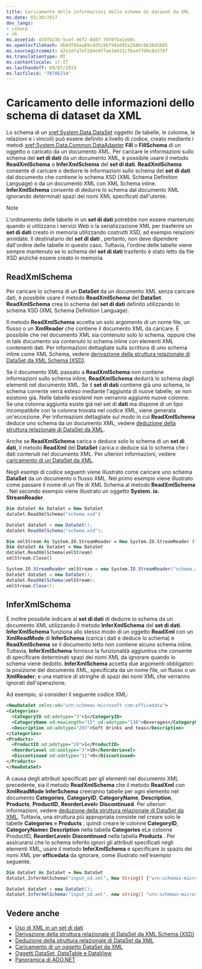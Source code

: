 ```yaml
---
title: Caricamento delle informazioni dello schema di dataset da XML
ms.date: 03/30/2017
dev_langs:
- csharp
- vb
ms.assetid: 43dfb23b-5cef-46f2-8d87-78f0fba1eb8c
ms.openlocfilehash: db0df68aa89cdd5c8bf94ad95a2b8bc9b36d5685
ms.sourcegitcommit: d2e1dfa7ef2d4e9ffae3d431cf6a4ffd9c8d378f
ms.translationtype: MT
ms.contentlocale: it-IT
ms.lasthandoff: 09/07/2019
ms.locfileid: "70786214"
---
```

# <a name="loading-dataset-schema-information-from-xml"></a>Caricamento delle informazioni dello schema di dataset da XML
Lo schema di un <xref:System.Data.DataSet> oggetto (le tabelle, le colonne, le relazioni e i vincoli) può essere definito a livello di codice, creato mediante i metodi <xref:System.Data.Common.DataAdapter> **Fill** o **FillSchema** di un oggetto o caricato da un documento XML. Per caricare le informazioni sullo schema del **set di dati** da un documento XML, è possibile usare il metodo **ReadXmlSchema** o **InferXmlSchema** del **set di dati**. **ReadXmlSchema** consente di caricare o dedurre le informazioni sullo schema del **set di dati** dal documento che contiene lo schema XSD (XML Schema Definition Language) o da un documento XML con XML Schema inline. **InferXmlSchema** consente di dedurre lo schema dal documento XML ignorando determinati spazi dei nomi XML specificati dall'utente.  
  
> [!NOTE]
> L'ordinamento delle tabelle in un **set di dati** potrebbe non essere mantenuto quando si utilizzano i servizi Web o la serializzazione XML per trasferire un **set di dati** creato in memoria utilizzando costrutti XSD, ad esempio relazioni annidate. Il destinatario del **set di dati** , pertanto, non deve dipendere dall'ordine delle tabelle in questo caso. Tuttavia, l'ordine delle tabelle viene sempre mantenuto se lo schema del **set di dati** trasferito è stato letto da file XSD anziché essere creato in memoria.  
  
## <a name="readxmlschema"></a>ReadXmlSchema  
 Per caricare lo schema di un **DataSet** da un documento XML senza caricare dati, è possibile usare il metodo **ReadXmlSchema** del **DataSet**. **ReadXmlSchema** crea lo schema del **set di dati** definito utilizzando lo schema XSD (XML Schema Definition Language).  
  
 Il metodo **ReadXmlSchema** accetta un solo argomento di un nome file, un flusso o un **XmlReader** che contiene il documento XML da caricare. È possibile che nel documento XML sia contenuto solo lo schema, oppure che in tale documento sia contenuto lo schema inline con elementi XML contenenti dati. Per informazioni dettagliate sulla scrittura di uno schema inline come XML Schema, vedere [derivazione della struttura relazionale di DataSet da XML Schema (XSD)](deriving-dataset-relational-structure-from-xml-schema-xsd.md).  
  
 Se il documento XML passato a **ReadXmlSchema** non contiene informazioni sullo schema inline, **ReadXmlSchema** dedurrà lo schema dagli elementi nel documento XML. Se il **set di dati** contiene già uno schema, lo schema corrente verrà esteso mediante l'aggiunta di nuove tabelle, se non esistono già. Nelle tabelle esistenti non verranno aggiunte nuove colonne. Se una colonna aggiunta esiste già nel set di **dati** ma dispone di un tipo incompatibile con la colonna trovata nel codice XML, viene generata un'eccezione. Per informazioni dettagliate sul modo in cui **ReadXmlSchema** deduce uno schema da un documento XML, vedere [deduzione della struttura relazionale di DataSet da XML](inferring-dataset-relational-structure-from-xml.md).  
  
 Anche se **ReadXmlSchema** carica o deduce solo lo schema di un **set di dati**, il metodo **ReadXml** del **DataSet** carica o deduce sia lo schema che i dati contenuti nel documento XML. Per ulteriori informazioni, vedere [caricamento di un DataSet da XML](loading-a-dataset-from-xml.md).  
  
 Negli esempi di codice seguenti viene illustrato come caricare uno schema **DataSet** da un documento o flusso XML. Nel primo esempio viene illustrato come passare il nome di un file di XML Schema al metodo **ReadXmlSchema** . Nel secondo esempio viene illustrato un oggetto **System. io. StreamReader**.  
  
```vb  
Dim dataSet As DataSet = New DataSet  
dataSet.ReadXmlSchema("schema.xsd")  
```  
  
```csharp  
DataSet dataSet = new DataSet();  
dataSet.ReadXmlSchema("schema.xsd");  
```  
  
```vb  
Dim xmlStream As System.IO.StreamReader = New System.IO.StreamReader ("schema.xsd");  
Dim dataSet As DataSet = New DataSet  
dataSet.ReadXmlSchema(xmlStream)  
xmlStream.Close()  
```  
  
```csharp  
System.IO.StreamReader xmlStream = new System.IO.StreamReader("schema.xsd");  
DataSet dataSet = new DataSet();  
dataSet.ReadXmlSchema(xmlStream);  
xmlStream.Close();  
```  
  
## <a name="inferxmlschema"></a>InferXmlSchema  
 È inoltre possibile indicare al **set di dati** di dedurre lo schema da un documento XML utilizzando il metodo **InferXmlSchema** del **set di dati**. **InferXmlSchema** funziona allo stesso modo di un oggetto **ReadXml** con un **XmlReadMode** di **InferSchema** (carica i dati e deduce lo schema) e **ReadXmlSchema** se il documento letto non contiene alcuno schema inline. Tuttavia, **InferXmlSchema** fornisce la funzionalità aggiuntiva che consente di specificare determinati spazi dei nomi XML da ignorare quando lo schema viene dedotto. **InferXmlSchema** accetta due argomenti obbligatori: la posizione del documento XML, specificata da un nome file, un flusso o un **XmlReader**; e una matrice di stringhe di spazi dei nomi XML che verranno ignorati dall'operazione.  
  
 Ad esempio, si consideri il seguente codice XML:  
  
```xml  
<NewDataSet xmlns:od="urn:schemas-microsoft-com:officedata">  
<Categories>  
  <CategoryID od:adotype="3">1</CategoryID>   
  <CategoryName od:maxLength="15" od:adotype="130">Beverages</CategoryName>   
  <Description od:adotype="203">Soft drinks and teas</Description>   
</Categories>  
<Products>  
  <ProductID od:adotype="20">1</ProductID>   
  <ReorderLevel od:adotype="3">10</ReorderLevel>   
  <Discontinued od:adotype="11">0</Discontinued>   
</Products>  
</NewDataSet>  
```  
  
 A causa degli attributi specificati per gli elementi nel documento XML precedente, sia il metodo **ReadXmlSchema** che il metodo **ReadXml** con **XmlReadMode** **InferSchema** creeranno tabelle per ogni elemento nel documento **Categories**, **CategoryID**, **CategoryName**, **Description**, **Products**, **ProductID**, **ReorderLevel**e **Discontinued**. Per ulteriori informazioni, vedere [deduzione della struttura relazionale di DataSet da XML](inferring-dataset-relational-structure-from-xml.md). Tuttavia, una struttura più appropriata consiste nel creare solo le tabelle **Categories** e **Products** , quindi creare le colonne **CategoryID**, **CategoryName**e **Description** nella tabella **Categories** eLe colonne ProductID, **ReorderLevel**e **Discontinued** nella tabella **Products** . Per assicurarsi che lo schema inferito ignori gli attributi specificati negli elementi XML, usare il metodo **InferXmlSchema** e specificare lo spazio dei nomi XML per **officedata** da ignorare, come illustrato nell'esempio seguente.  
  
```vb  
Dim dataSet As DataSet = New DataSet  
dataSet.InferXmlSchema("input_od.xml", New String() {"urn:schemas-microsoft-com:officedata"})  
```  
  
```csharp  
DataSet dataSet = new DataSet();  
dataSet.InferXmlSchema("input_od.xml", new string[] "urn:schemas-microsoft-com:officedata");  
```  
  
## <a name="see-also"></a>Vedere anche

- [Uso di XML in un set di dati](using-xml-in-a-dataset.md)
- [Derivazione della struttura relazionale di DataSet da XML Schema (XSD)](deriving-dataset-relational-structure-from-xml-schema-xsd.md)
- [Deduzione della struttura relazionale di DataSet da XML](inferring-dataset-relational-structure-from-xml.md)
- [Caricamento di un oggetto DataSet da XML](loading-a-dataset-from-xml.md)
- [Oggetti DataSet, DataTable e DataView](index.md)
- [Panoramica di ADO.NET](../ado-net-overview.md)
